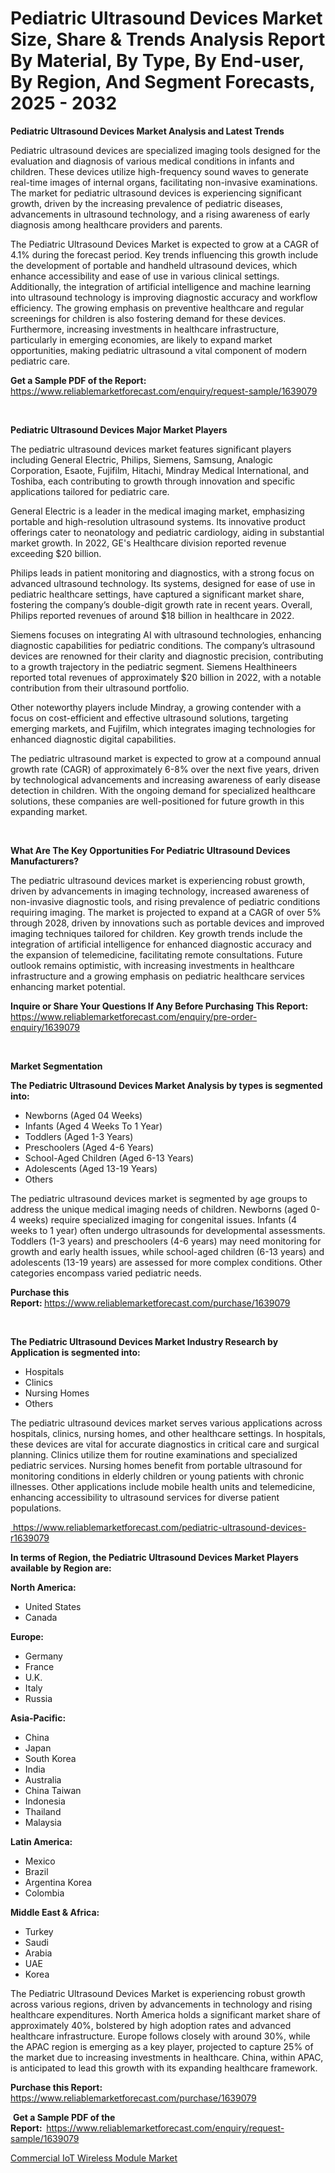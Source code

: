 <p><h1>Pediatric Ultrasound Devices Market Size, Share & Trends Analysis Report By Material, By Type, By End-user, By Region, And Segment Forecasts, 2025 - 2032</h1></p><p><strong>Pediatric Ultrasound Devices Market Analysis and Latest Trends</strong></p>
<p><p>Pediatric ultrasound devices are specialized imaging tools designed for the evaluation and diagnosis of various medical conditions in infants and children. These devices utilize high-frequency sound waves to generate real-time images of internal organs, facilitating non-invasive examinations. The market for pediatric ultrasound devices is experiencing significant growth, driven by the increasing prevalence of pediatric diseases, advancements in ultrasound technology, and a rising awareness of early diagnosis among healthcare providers and parents.</p><p>The Pediatric Ultrasound Devices Market is expected to grow at a CAGR of 4.1% during the forecast period. Key trends influencing this growth include the development of portable and handheld ultrasound devices, which enhance accessibility and ease of use in various clinical settings. Additionally, the integration of artificial intelligence and machine learning into ultrasound technology is improving diagnostic accuracy and workflow efficiency. The growing emphasis on preventive healthcare and regular screenings for children is also fostering demand for these devices. Furthermore, increasing investments in healthcare infrastructure, particularly in emerging economies, are likely to expand market opportunities, making pediatric ultrasound a vital component of modern pediatric care.</p></p>
<p><strong>Get a Sample PDF of the Report:&nbsp;</strong> <a href="https://www.reliablemarketforecast.com/enquiry/request-sample/1639079?utm_campaign=3310&utm_medium=2&utm_source=Github&utm_content=ia&utm_term=23032025&utm_id=pediatric-ultrasound-devices">https://www.reliablemarketforecast.com/enquiry/request-sample/1639079</a></p>
<p>&nbsp;</p>
<p><strong>Pediatric Ultrasound Devices Major Market Players</strong></p>
<p><p>The pediatric ultrasound devices market features significant players including General Electric, Philips, Siemens, Samsung, Analogic Corporation, Esaote, Fujifilm, Hitachi, Mindray Medical International, and Toshiba, each contributing to growth through innovation and specific applications tailored for pediatric care.</p><p>General Electric is a leader in the medical imaging market, emphasizing portable and high-resolution ultrasound systems. Its innovative product offerings cater to neonatology and pediatric cardiology, aiding in substantial market growth. In 2022, GE's Healthcare division reported revenue exceeding $20 billion. </p><p>Philips leads in patient monitoring and diagnostics, with a strong focus on advanced ultrasound technology. Its systems, designed for ease of use in pediatric healthcare settings, have captured a significant market share, fostering the company’s double-digit growth rate in recent years. Overall, Philips reported revenues of around $18 billion in healthcare in 2022.</p><p>Siemens focuses on integrating AI with ultrasound technologies, enhancing diagnostic capabilities for pediatric conditions. The company’s ultrasound devices are renowned for their clarity and diagnostic precision, contributing to a growth trajectory in the pediatric segment. Siemens Healthineers reported total revenues of approximately $20 billion in 2022, with a notable contribution from their ultrasound portfolio.</p><p>Other noteworthy players include Mindray, a growing contender with a focus on cost-efficient and effective ultrasound solutions, targeting emerging markets, and Fujifilm, which integrates imaging technologies for enhanced diagnostic digital capabilities.</p><p>The pediatric ultrasound market is expected to grow at a compound annual growth rate (CAGR) of approximately 6-8% over the next five years, driven by technological advancements and increasing awareness of early disease detection in children. With the ongoing demand for specialized healthcare solutions, these companies are well-positioned for future growth in this expanding market.</p></p>
<p>&nbsp;</p>
<p><strong>What Are The Key Opportunities For Pediatric Ultrasound Devices Manufacturers?</strong></p>
<p><p>The pediatric ultrasound devices market is experiencing robust growth, driven by advancements in imaging technology, increased awareness of non-invasive diagnostic tools, and rising prevalence of pediatric conditions requiring imaging. The market is projected to expand at a CAGR of over 5% through 2028, driven by innovations such as portable devices and improved imaging techniques tailored for children. Key growth trends include the integration of artificial intelligence for enhanced diagnostic accuracy and the expansion of telemedicine, facilitating remote consultations. Future outlook remains optimistic, with increasing investments in healthcare infrastructure and a growing emphasis on pediatric healthcare services enhancing market potential.</p></p>
<p><strong>Inquire or Share Your Questions If Any Before Purchasing This Report:</strong> <a href="https://www.reliablemarketforecast.com/enquiry/pre-order-enquiry/1639079?utm_campaign=3310&utm_medium=2&utm_source=Github&utm_content=ia&utm_term=23032025&utm_id=pediatric-ultrasound-devices">https://www.reliablemarketforecast.com/enquiry/pre-order-enquiry/1639079</a></p>
<p>&nbsp;</p>
<p><strong>Market Segmentation</strong></p>
<p><strong>The Pediatric Ultrasound Devices Market Analysis by types is segmented into:</strong></p>
<p><ul><li>Newborns (Aged 04 Weeks)</li><li>Infants (Aged 4 Weeks To 1 Year)</li><li>Toddlers (Aged 1-3 Years)</li><li>Preschoolers (Aged 4-6 Years)</li><li>School-Aged Children (Aged 6-13 Years)</li><li>Adolescents (Aged 13-19 Years)</li><li>Others</li></ul></p>
<p><p>The pediatric ultrasound devices market is segmented by age groups to address the unique medical imaging needs of children. Newborns (aged 0-4 weeks) require specialized imaging for congenital issues. Infants (4 weeks to 1 year) often undergo ultrasounds for developmental assessments. Toddlers (1-3 years) and preschoolers (4-6 years) may need monitoring for growth and early health issues, while school-aged children (6-13 years) and adolescents (13-19 years) are assessed for more complex conditions. Other categories encompass varied pediatric needs.</p></p>
<p><strong>Purchase this Report:&nbsp;</strong><a href="https://www.reliablemarketforecast.com/purchase/1639079?utm_campaign=3310&utm_medium=2&utm_source=Github&utm_content=ia&utm_term=23032025&utm_id=pediatric-ultrasound-devices">https://www.reliablemarketforecast.com/purchase/1639079</a></p>
<p>&nbsp;</p>
<p><strong>The Pediatric Ultrasound Devices Market Industry Research by Application is segmented into:</strong></p>
<p><ul><li>Hospitals</li><li>Clinics</li><li>Nursing Homes</li><li>Others</li></ul></p>
<p><p>The pediatric ultrasound devices market serves various applications across hospitals, clinics, nursing homes, and other healthcare settings. In hospitals, these devices are vital for accurate diagnostics in critical care and surgical planning. Clinics utilize them for routine examinations and specialized pediatric services. Nursing homes benefit from portable ultrasound for monitoring conditions in elderly children or young patients with chronic illnesses. Other applications include mobile health units and telemedicine, enhancing accessibility to ultrasound services for diverse patient populations.</p></p>
<p><a href="https://www.reliablemarketforecast.com/pediatric-ultrasound-devices-r1639079?utm_campaign=3310&utm_medium=2&utm_source=Github&utm_content=ia&utm_term=23032025&utm_id=pediatric-ultrasound-devices">&nbsp;https://www.reliablemarketforecast.com/pediatric-ultrasound-devices-r1639079</a></p>
<p><strong>In terms of Region, the Pediatric Ultrasound Devices Market Players available by Region are:</strong></p>
<p>
    <p> <strong> North America: </strong>
        <ul>
            <li>United States</li>
            <li>Canada</li>
        </ul>
        </p> 
    <p> <strong> Europe: </strong>
        <ul>
            <li>Germany</li>
            <li>France</li>
            <li>U.K.</li>
            <li>Italy</li>
            <li>Russia</li>
        </ul>
        </p> 
    <p> <strong> Asia-Pacific: </strong>
        <ul>
            <li>China</li>
            <li>Japan</li>
            <li>South Korea</li>
            <li>India</li>
            <li>Australia</li>
            <li>China Taiwan</li>
            <li>Indonesia</li>
            <li>Thailand</li>
            <li>Malaysia</li>
        </ul>
        </p> 
    <p> <strong> Latin America: </strong>
        <ul>
            <li>Mexico</li>
            <li>Brazil</li>
            <li>Argentina Korea</li>
            <li>Colombia</li>
        </ul>
        </p> 
    <p> <strong> Middle East & Africa: </strong>
        <ul>
            <li>Turkey</li>
            <li>Saudi</li>
            <li>Arabia</li>
            <li>UAE</li>
            <li>Korea</li>
        </ul>
    </p>
    </p>
<p><p>The Pediatric Ultrasound Devices Market is experiencing robust growth across various regions, driven by advancements in technology and rising healthcare expenditures. North America holds a significant market share of approximately 40%, bolstered by high adoption rates and advanced healthcare infrastructure. Europe follows closely with around 30%, while the APAC region is emerging as a key player, projected to capture 25% of the market due to increasing investments in healthcare. China, within APAC, is anticipated to lead this growth with its expanding healthcare framework.</p></p>
<p><strong>Purchase this Report: </strong><a href="https://www.reliablemarketforecast.com/purchase/1639079?utm_campaign=3310&utm_medium=2&utm_source=Github&utm_content=ia&utm_term=23032025&utm_id=pediatric-ultrasound-devices">https://www.reliablemarketforecast.com/purchase/1639079</a></p>
<p>&nbsp;<strong>Get a Sample PDF of the Report:&nbsp;&nbsp;</strong><a href="https://www.reliablemarketforecast.com/enquiry/request-sample/1639079?utm_campaign=3310&utm_medium=2&utm_source=Github&utm_content=ia&utm_term=23032025&utm_id=pediatric-ultrasound-devices">https://www.reliablemarketforecast.com/enquiry/request-sample/1639079</a></p>
<p><strong></strong></p>
<p><p><a href="https://github.com/bufkamaiahi7/Market-Research-Report-List-1/blob/main/commercial-iot-wireless-module-market.md?utm_campaign=3310&utm_medium=2&utm_source=Github&utm_content=ia&utm_term=23032025&utm_id=pediatric-ultrasound-devices">Commercial IoT Wireless Module Market</a></p></p>